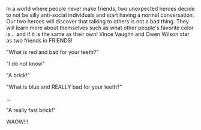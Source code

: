 In a world where people never make friends, two unexpected heroes decide to not be silly anti-social individuals and start having a normal conversation. Our two heroes will discover that talking to others is not a bad thing. They will learn more about themselves such as what other people's favorite color is... and if it is the same as their own! Vince Vaughn and Owen Wilson star as two friends in FRIENDS!


"What is red and bad for your teeth?"

"I do not know"

"A brick!"

"What is blue and REALLY bad for your teeth?"

...

"A really fast brick!"

WAOW!!!
